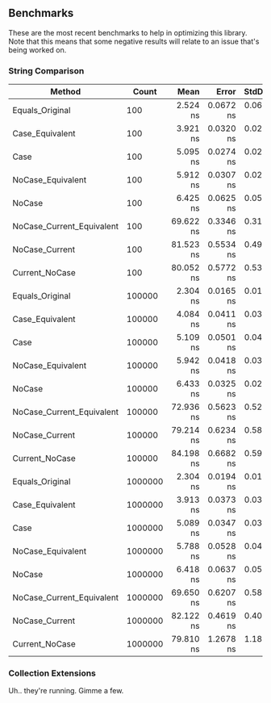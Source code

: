 ## Benchmarks

These are the most recent benchmarks to help in optimizing this library. Note that this means that some negative results will relate to an issue that's being worked on.

### String Comparison

| Method                    | Count   |      Mean |     Error |    StdDev | Allocated |
| ------------------------- | ------- | --------: | --------: | --------: | --------: |
| Equals_Original           | 100     |  2.524 ns | 0.0672 ns | 0.0629 ns |         - |
| Case_Equivalent           | 100     |  3.921 ns | 0.0320 ns | 0.0299 ns |         - |
| Case                      | 100     |  5.095 ns | 0.0274 ns | 0.0243 ns |         - |
| NoCase_Equivalent         | 100     |  5.912 ns | 0.0307 ns | 0.0272 ns |         - |
| NoCase                    | 100     |  6.425 ns | 0.0625 ns | 0.0554 ns |         - |
| NoCase_Current_Equivalent | 100     | 69.622 ns | 0.3346 ns | 0.3130 ns |         - |
| NoCase_Current            | 100     | 81.523 ns | 0.5534 ns | 0.4905 ns |      32 B |
| Current_NoCase            | 100     | 80.052 ns | 0.5772 ns | 0.5399 ns |      32 B |
| Equals_Original           | 100000  |  2.304 ns | 0.0165 ns | 0.0146 ns |         - |
| Case_Equivalent           | 100000  |  4.084 ns | 0.0411 ns | 0.0384 ns |         - |
| Case                      | 100000  |  5.109 ns | 0.0501 ns | 0.0468 ns |         - |
| NoCase_Equivalent         | 100000  |  5.942 ns | 0.0418 ns | 0.0391 ns |         - |
| NoCase                    | 100000  |  6.433 ns | 0.0325 ns | 0.0288 ns |         - |
| NoCase_Current_Equivalent | 100000  | 72.936 ns | 0.5623 ns | 0.5260 ns |         - |
| NoCase_Current            | 100000  | 79.214 ns | 0.6234 ns | 0.5831 ns |      32 B |
| Current_NoCase            | 100000  | 84.198 ns | 0.6682 ns | 0.5924 ns |      32 B |
| Equals_Original           | 1000000 |  2.304 ns | 0.0194 ns | 0.0181 ns |         - |
| Case_Equivalent           | 1000000 |  3.913 ns | 0.0373 ns | 0.0349 ns |         - |
| Case                      | 1000000 |  5.089 ns | 0.0347 ns | 0.0307 ns |         - |
| NoCase_Equivalent         | 1000000 |  5.788 ns | 0.0528 ns | 0.0494 ns |         - |
| NoCase                    | 1000000 |  6.418 ns | 0.0637 ns | 0.0596 ns |         - |
| NoCase_Current_Equivalent | 1000000 | 69.650 ns | 0.6207 ns | 0.5806 ns |         - |
| NoCase_Current            | 1000000 | 82.122 ns | 0.4619 ns | 0.4095 ns |      32 B |
| Current_NoCase            | 1000000 | 79.810 ns | 1.2678 ns | 1.1859 ns |      32 B |

### Collection Extensions

Uh.. they're running. Gimme a few.
